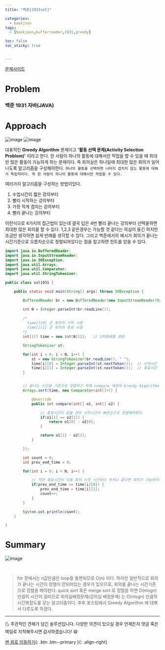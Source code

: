 ```yaml
---
title: "백준[1931sol]"

categories:
  - baekjoon
tags:
  - [baekjoon,bufferreader,1931,greedy]

toc: false
toc_sticky: true


---
```

[문제사이트](https://www.acmicpc.net/problem/1931)

# Problem
### 백준 1931 자바(JAVA)



# Approach

![image](https://user-images.githubusercontent.com/69495129/134940614-1fac7def-50bf-441e-bdf6-b82fc35a17ff.png)
![image](https://user-images.githubusercontent.com/69495129/134940653-c1ba494a-f6dd-46a9-9de7-4463126e825a.png)

대표적인 **Greedy Algorithm** 문제이고 **'활동 선택 문제(Activity Selection Problem)'** 이라고 한다. 한 사람이 하나의 활동에 대해서만 작업을 할 수 있을 때 최대만 많은 활동이 가능하게 하는 문제이다.
즉 회의실은 하나일때 최대한 많은 회의가 일어나도록 알고리즘을 구성해야한다. 
```하나의 활동을 선택하면 나머지 겹치지 않는 활동에 대해서 독립적이다. 즉 한 사람이 하나의 활동에 대해서만 작업할 수 있다.```

여러가지 알고리즘을 구성하는 방법이있다.
1. 수업시간이 짧은 강의부터
2. 빨리 시작하는 강의부터
3. 가장 적게 겹치는 강의부터
4. 빨리 끝나는 강의부터

이런식으로 4가지의 접근법이 있는데 결국 답은 4번 빨리 끝나는 강의부터 선택을하면 최대한 많은 회의를 할 수 있다. 1,2,3 같은경우는 가능할 것 같다는 의심이 들긴 하지만 조금만 생각하면 쉽게 반례를 생각할 수 있다.
그리고 백준에서의 예시가 회의가 끝나는 시간기준으로 오름차순으로 정렬되어있다는 점을 참고하면 힌트를 얻을 수 있다.


```java
import java.io.BufferedReader;
import java.io.InputStreamReader;
import java.io.IOException;
import java.util.Arrays;
import java.util.Comparator;
import java.util.StringTokenizer;

public class sol1931 {

    public static void main(String[] args) throws IOException {

        BufferedReader br = new BufferedReader(new InputStreamReader(System.in));

        int N = Integer.parseInt(br.readLine());
		
		/*
		  time[][0] 은 회의의 시작 시점
		  time[][1] 은 회의의 종료 시점
		*/
        int[][] time = new int[N][2];   // 2차원배열 생성

        StringTokenizer st;

        for(int i = 0; i < N; i++) {
            st = new StringTokenizer(br.readLine(), " ");
            time[i][0] = Integer.parseInt(st.nextToken());	// 시작시간 대입
            time[i][1] = Integer.parseInt(st.nextToken());	// 종료시간 대입
        }


        // 끝나는 시간을 기준으로 정렬하기 위해 compare 재정의 Greedy Algorithm solution
        Arrays.sort(time, new Comparator<int[]>() {

            @Override
            public int compare(int[] o1, int[] o2) {

                // 종료시간이 같을 경우 시작시간이 빠른순으로 정렬해야한다.  
                if(o1[1] == o2[1]) {
                    return o1[0] - o2[0];
                }

                return o1[1] - o2[1];
            }

        });

        int count = 0;
        int prev_end_time = 0;

        for(int i = 0; i < N; i++) {

            // 직전 종료시간이 다음 회의 시작 시간보다 작거나 같다면 회의가 가능하므로 count 를 늘려준다 
            if(prev_end_time <= time[i][0]) {
                prev_end_time = time[i][1];
                count++;
            }
        }

        System.out.println(count);
    }

}
```



# Summary
![image](https://user-images.githubusercontent.com/69495129/134940465-a0416cc2-3265-4316-a11a-019f0756017d.png)

<br>

> for 문에서는 n값만큼만 loop을 돌면되므로 O(n) 이다. 하지만 일반적으로 회의가 끝나는 시간이 정렬이 안되어있는 경우가 있으므로, 회의를 끝나는 시간기준으로 정렬을 해야한다.
> quick sort 혹은 merge sort 로 정렬을 하면 O(nlogn) 만큼의 시간이 걸리므로 회의실배정문제(강의실 배정문제) 는 O(nlogn) 만큼의 시간복잡도를 갖는 알고리즘이다.
> 추후 포스팅에서 Greedy Algorithm 에 대해서 다루도록 하겠다.

***

🌜 주관적인 견해가 담긴 솔루션입니다. 다양한 의견이 있으실 경우
언제든지 댓글 혹은 메일로 지적해주시면 감사하겠습니다! 😄

[맨 위로 이동하기](#){: .btn .btn--primary }{: .align-right}
